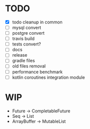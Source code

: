 # TODO

- [X] todo cleanup in common
- [ ] mysql convert
- [ ] postgre convert
- [ ] travis build
- [ ] tests convert?
- [ ] docs
- [ ] release
- [ ] gradle files
- [ ] old files removal
- [ ] performance benchmark
- [ ] kotlin coroutines integration module

# WIP

* Future -> CompletableFuture
* Seq -> List
* ArrayBuffer -> MutableList
